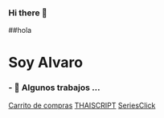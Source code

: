 ### Hi there 👋

##hola

<h1 style="">Soy Alvaro</h1>
<h3>- 🔭 Algunos trabajos ...</h3>
<a href="https://carrito-compras-b.netlify.app/">Carrito de compras</a>
<a href="https://calm-faloodeh-3283a3.netlify.app">THAISCRIPT</a>
<a href="https://seriesclick.netlify.app/">SeriesClick</a>


<!--
**Alvaro-Antonii/Alvaro-Antonii** is a ✨ _special_ ✨ repository because its `README.md` (this file) appears on your GitHub profile.

Here are some ideas to get you started:

- 🔭 I’m currently working on ...
- 🌱 I’m currently learning ...
- 👯 I’m looking to collaborate on ...
- 🤔 I’m looking for help with ...
- 💬 Ask me about ...
- 📫 How to reach me: ...
- 😄 Pronouns: ...
- ⚡ Fun fact: ...
-->
